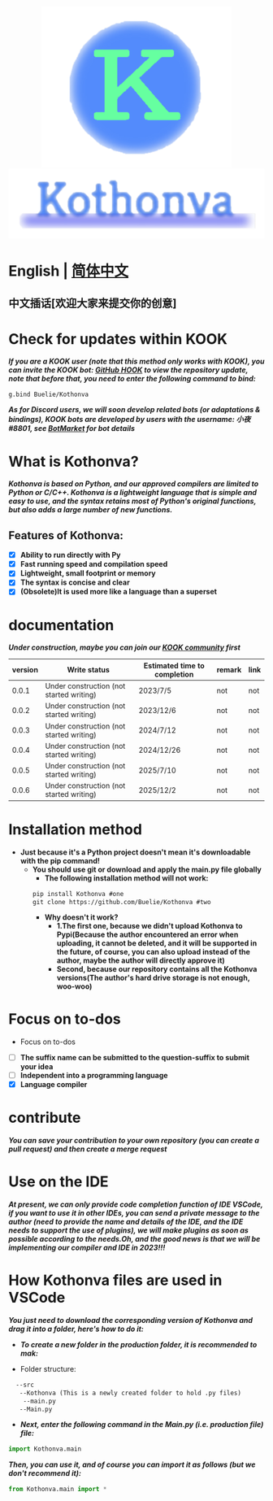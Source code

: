 <div style="text-align: center; "><img src="https://github.com/Buelie/Kothonva/blob/main/image/IconOne.png"><img src="https://github.com/Buelie/Kothonva/blob/main/image/TitleS.png?raw=true"></div>

# English | [简体中文](https://github.com/Buelie/Kothonva/tree/main/zh-cn)
## 中文插话[欢迎大家来提交你的创意]

# Check for updates within KOOK

***If you are a KOOK user (note that this method only works with KOOK), you can invite the KOOK bot: [GitHub HOOK]() to view the repository update, note that before that, you need to enter the following command to bind:***
```
g.bind Buelie/Kothonva
```
***As for Discord users, we will soon develop related bots (or adaptations & bindings), KOOK bots are developed by users with the username: 小夜#8801, see [BotMarket](https://www.botmarket.cn/bots?id=100) for bot details***

# What is Kothonva?
***Kothonva is based on Python, and our approved compilers are limited to Python or C/C++. Kothonva is a lightweight language that is simple and easy to use, and the syntax retains most of Python's original functions, but also adds a large number of new functions.***

## Features of Kothonva:
* [x] **Ability to run directly with Py**
* [x] **Fast running speed and compilation speed**
* [x] **Lightweight, small footprint or memory**
* [x] **The syntax is concise and clear**
* [x] **(Obsolete)It is used more like a language than a superset**

# documentation
***Under construction, maybe you can join our [KOOK community]() first***

| version | Write status | Estimated time to completion | remark | link |
| --- | --- | --- | --- | --- |
| 0.0.1 | Under construction (not started writing) | 2023/7/5 | not | not | 
| 0.0.2 | Under construction (not started writing) | 2023/12/6 | not | not |
| 0.0.3 | Under construction (not started writing) | 2024/7/12 | not | not |
| 0.0.4 | Under construction (not started writing) | 2024/12/26 | not | not |
| 0.0.5 | Under construction (not started writing) | 2025/7/10 | not | not |
| 0.0.6 | Under construction (not started writing) | 2025/12/2 | not | not |

# Installation method
* **Just because it's a Python project doesn't mean it's downloadable with the pip command!**
  * **You should use git or download and apply the main.py file globally**
    * **The following installation method will not work:**
    ```
    pip install Kothonva #one
    git clone https://github.com/Buelie/Kothonva #two
    ```
    * **Why doesn't it work?**
      * **1.The first one, because we didn't upload Kothonva to Pypi(Because the author encountered an error when uploading, it cannot be deleted, and it will be supported in the future, of course, you can also upload instead of the author, maybe the author will directly approve it)**
      * **Second, because our repository contains all the Kothonva versions(The author's hard drive storage is not enough, woo-woo)**

# Focus on to-dos
* Focus on to-dos
 * [ ] **The suffix name can be submitted to the question-suffix to submit your idea**
 * [ ] **Independent into a programming language**
 * [x] **Language compiler**

# contribute
***You can save your contribution to your own repository (you can create a pull request) and then create a merge request***

# Use on the IDE
***At present, we can only provide code completion function of IDE VSCode, if you want to use it in other IDEs, you can send a private message to the author (need to provide the name and details of the IDE, and the IDE needs to support the use of plugins), we will make plugins as soon as possible according to the needs.Oh, and the good news is that we will be implementing our compiler and IDE in 2023!!!***

# How Kothonva files are used in VSCode
***You just need to download the corresponding version of Kothonva and drag it into a folder, here's how to do it:***
+ ***To create a new folder in the production folder, it is recommended to mak:***

+ Folder structure:
```
  --src
   --Kothonva (This is a newly created folder to hold .py files)
    --main.py
   --Main.py
```
+ ***Next, enter the following command in the Main.py (i.e. production file) file:***
```python
import Kothonva.main
```
***Then, you can use it, and of course you can import it as follows (but we don't recommend it):***
```python
from Kothonva.main import *
```
